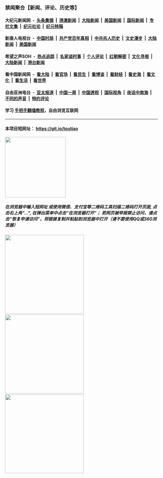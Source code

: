 ### 禁闻聚合【新闻、评论、历史等】

#### 大纪元新闻网 &nbsp;-&nbsp; [头条集锦](indexes/E头条集锦.md?t=02070822) &nbsp;|&nbsp; [港澳新闻](indexes/E港澳新闻.md?t=02070822)  &nbsp;|&nbsp; [大陆新闻](indexes/E大陆新闻.md?t=02070822) &nbsp;|&nbsp; [美国新闻](indexes/E美国新闻.md?t=02070822) &nbsp;|&nbsp; [国际新闻](indexes/E国际新闻.md?t=02070822) &nbsp;|&nbsp; [专栏文集](indexes/E专栏文集.md?t=02070822) &nbsp;|&nbsp; [纪元社论](indexes/E纪元社论.md?t=02070822) &nbsp;|&nbsp; [纪元特稿](indexes/E纪元特稿.md?t=02070822) 

#### 新唐人电视台 &nbsp;-&nbsp; [中国时局](indexes/N中国时局.md?t=02070822) &nbsp;|&nbsp; [共产党百年真相](indexes/N共产党百年真相.md?t=02070822) &nbsp;|&nbsp; [中共杀人历史](indexes/N中共杀人历史.md?t=02070822) &nbsp;|&nbsp; [文史漫步](indexes/N文史漫步.md?t=02070822) &nbsp;|&nbsp; [大陆新闻](indexes/N大陆新闻.md?t=02070822) &nbsp;|&nbsp; [美国新闻](indexes/N美国新闻.md?t=02070822)

#### 希望之声SOH &nbsp;-&nbsp; [热点追踪](indexes/H热点追踪.md?t=02070822) &nbsp;|&nbsp; [名家谈时事](indexes/H名家谈时事.md?t=02070822) &nbsp;|&nbsp; [个人评论](indexes/H个人评论.md?t=02070822)  &nbsp;|&nbsp; [红朝解密](indexes/H红朝解密.md?t=02070822) &nbsp;|&nbsp; [文化寻根](indexes/H文化寻根.md?t=02070822) &nbsp;|&nbsp; [大陆新闻](indexes/H大陆新闻.md?t=02070822) &nbsp;|&nbsp; [港台新闻](indexes/H港台新闻.md?t=02070822)

#### 看中国新闻网 &nbsp;-&nbsp; [看大陆](indexes/S看大陆.md?t=02070822) &nbsp;|&nbsp; [看官场](indexes/S看官场.md?t=02070822) &nbsp;|&nbsp; [看民生](indexes/S看民生.md?t=02070822)  &nbsp;|&nbsp; [看博谈](indexes/S看博谈.md?t=02070822) &nbsp;|&nbsp; [看财经](indexes/S看财经.md?t=02070822) &nbsp;|&nbsp; [看史海](indexes/S看史海.md?t=02070822) &nbsp;|&nbsp; [看文化](indexes/S看文化.md?t=02070822) &nbsp;|&nbsp; [看生活](indexes/S看生活.md?t=02070822) &nbsp;|&nbsp; [看世界](indexes/S看世界.md?t=02070822)

#### 自由亚洲电台 &nbsp;-&nbsp; [亚太报道](indexes/R亚太报道.md?t=02070822) &nbsp;|&nbsp; [中国一周](indexes/R中国一周.md?t=02070822) &nbsp;|&nbsp; [中国透视](indexes/R中国透视.md?t=02070822)  &nbsp;|&nbsp; [国际视角](indexes/R国际视角.md?t=02070822) &nbsp;|&nbsp; [夜话中南海](indexes/R夜话中南海.md?t=02070822) &nbsp;|&nbsp; [不同的声音](indexes/R不同的声音.md?t=02070822) &nbsp;|&nbsp; [特约评论](indexes/R特约评论.md?t=02070822)

#### 学习 [手把手翻墙教程](https://github.com/gfw-breaker/guides/wiki)，自由浏览互联网

----

#### 本项目短网址： https://git.io/toutiao
<img src="https://raw.githubusercontent.com/gfw-breaker/banned-news/master/scripts/img/qr.png" width="200px"/>  

##### 在浏览器中输入短网址 或使用微信、支付宝等二维码工具扫描二维码打开页面, 点击右上角"...", 在弹出菜单中点击“在浏览器打开”； 若网页被举报禁止访问，请点击“恢复申请访问”，将链接复制并粘贴到浏览器中打开（请不要使用QQ或360浏览器）

<img src="https://raw.githubusercontent.com/gfw-breaker/banned-news/master/scripts/img/1.png" width="260px"/> &nbsp; <img src="https://raw.githubusercontent.com/gfw-breaker/banned-news/master/scripts/img/2.png" width="260px"/> &nbsp; <img src="https://raw.githubusercontent.com/gfw-breaker/banned-news/master/scripts/img/3.png" width="260px"/>
